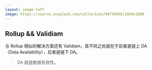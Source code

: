```yaml
---
layout: image-left
image: https://source.unsplash.com/collection/94734566/1920x1080
---
```


## Rollup && Validiam
与 Rollup 相似的解决方案还有 Validiam，其不同之处就在于前者是链上 DA（Data Availability），后者是链下 DA。  
> DA 就是数据有效性。